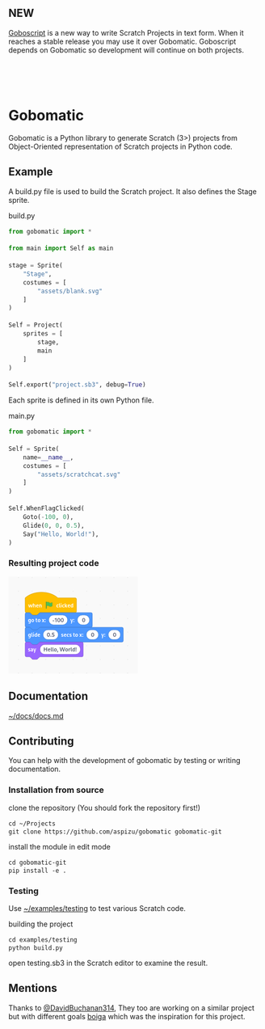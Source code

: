 ## NEW

[Goboscript](https://github.com/aspizu/goboscript) is a new way to write Scratch 
Projects in text form. When it reaches a stable release you may use it over 
Gobomatic. Goboscript depends on Gobomatic so development will continue on both 
projects.

<br>
<br>
<br>

# Gobomatic

Gobomatic is a Python library to generate Scratch (3>) projects from
Object-Oriented representation of Scratch projects in Python code.

## Example

A build.py file is used to build the Scratch project. It also defines the Stage
sprite.

build.py
```py
from gobomatic import *

from main import Self as main

stage = Sprite(
    "Stage",
    costumes = [
        "assets/blank.svg"
    ]
)

Self = Project(
    sprites = [
        stage,
        main
    ]
)

Self.export("project.sb3", debug=True)
```

Each sprite is defined in its own Python file.

main.py
```py
from gobomatic import *

Self = Sprite(
    name=__name__,
    costumes = [
        "assets/scratchcat.svg"
    ]
)

Self.WhenFlagClicked(
    Goto(-100, 0),
    Glide(0, 0, 0.5),
    Say("Hello, World!"),
)
```

### Resulting project code
![e](docs/assets/example-in-blocks.png)


## Documentation
[~/docs/docs.md](docs/docs.md)

## Contributing

You can help with the development of gobomatic by testing or writing documentation.

### Installation from source

clone the repository (You should fork the repository first!)
```
cd ~/Projects
git clone https://github.com/aspizu/gobomatic gobomatic-git
```

install the module in edit mode
```
cd gobomatic-git
pip install -e .
```

### Testing

Use [~/examples/testing](examples/testing) to test various Scratch code.

building the project
```
cd examples/testing
python build.py
```

open testing.sb3 in the Scratch editor to examine the result.

## Mentions

Thanks to [@DavidBuchanan314](https://github.com/DavidBuchanan314), They too are working on a similar project but with different goals [boiga](https://github.com/DavidBuchanan314/boiga) which was the inspiration for this project.
